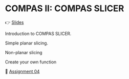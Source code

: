 # COMPAS II: COMPAS SLICER

👉 [Slides](https://docs.google.com/presentation/d/12TF09eB8gvL2IGG5HtZZuvCMlhMtTb5y-Uyryv0Ftps/edit?usp=sharing)

Introduction to COMPAS SLICER.

Simple planar slicing.

Non-planar slicing

Create your own function

📜 [Assignment 04](assignment_04/README.md)
